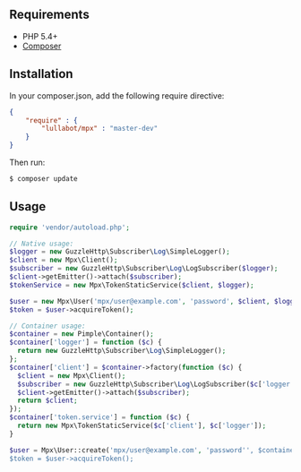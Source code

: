 

## Requirements

* PHP 5.4+
* [Composer](http://getcomposer.org/)

## Installation
In your composer.json, add the following require directive:
```json
{
    "require" : {
        "lullabot/mpx" : "master-dev"
    }
}
```

Then run:
```bash
$ composer update
```

## Usage

```php
require 'vendor/autoload.php';

// Native usage:
$logger = new GuzzleHttp\Subscriber\Log\SimpleLogger();
$client = new Mpx\Client();
$subscriber = new GuzzleHttp\Subscriber\Log\LogSubscriber($logger);
$client->getEmitter()->attach($subscriber);
$tokenService = new Mpx\TokenStaticService($client, $logger);

$user = new Mpx\User('mpx/user@example.com', 'password', $client, $logger, $tokenService);
$token = $user->acquireToken();

// Container usage:
$container = new Pimple\Container();
$container['logger'] = function ($c) {
  return new GuzzleHttp\Subscriber\Log\SimpleLogger();
};
$container['client'] = $container->factory(function ($c) {
  $client = new Mpx\Client();
  $subscriber = new GuzzleHttp\Subscriber\Log\LogSubscriber($c['logger']);
  $client->getEmitter()->attach($subscriber);
  return $client;
});
$container['token.service'] = function ($c) {
  return new Mpx\TokenStaticService($c['client'], $c['logger']);
}

$user = Mpx\User::create('mpx/user@example.com', 'password'', $container);
$token = $user->acquireToken();
```
